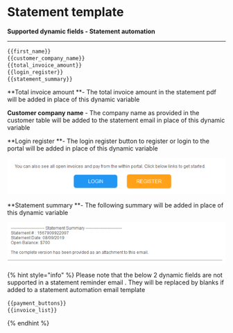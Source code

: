 # Statement template

**Supported dynamic fields - Statement automation**

****

```
{{first_name}} 
{{customer_company_name}} 
{{total_invoice_amount}} 
{{login_register}} 
{{statement_summary}} 

```

**Total invoice amount **- The total invoice amount in the statement pdf will be added in place of this dynamic variable

**Customer company name** - The company name as provided in the customer table will be added to the statement email in place of this dynamic variable

**Login register **- The login register button to register or login to the portal will be added in place of this dynamic variable

![](../.gitbook/assets/login-or-register.PNG)

**Statement summary **- The following summary will be added in place of this dynamic variable

![](../.gitbook/assets/statement-summary.PNG)





{% hint style="info" %}
Please note that the below 2 dynamic fields are not supported in a statement reminder email . They will be replaced by blanks if added to a statement automation email template

```
{{payment_buttons}}
{{invoice_list}}
```
{% endhint %}
